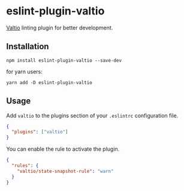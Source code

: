 # eslint-plugin-valtio

[Valtio](https://github.com/pmndrs/valtio) linting plugin for better development. 
## Installation

```
npm install eslint-plugin-valtio --save-dev
```
for yarn users:
```
yarn add -D eslint-plugin-valtio 
```

## Usage

Add `valtio` to the plugins section of your `.eslintrc` configuration file. 

```json
{
  "plugins": ["valtio"]
}
```
You can enable the rule to activate the plugin.
```json
{
  "rules": {
    "valtio/state-snapshot-rule": "warn"
  } 
}
  ```
